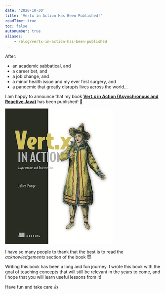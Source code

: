 ```yaml
---
date: '2020-10-30'
title: 'Vertx in Action Has Been Published!'
readTime: true
toc: false
autonumber: true
aliases:
    - /blog/vertx-in-action-has-been-published
---
```


After:

* an academic sabbatical, and
* a career bet, and
* a job change, and
* a minor health issue and my ever first surgery, and
* a pandemic that greatly disrupts lives across the world...

I am happy to announce that my book **[Vert.x in Action (Asynchronous and Reactive Java)](https://www.manning.com/books/vertx-in-action?a_aid=vertx-in-action&a_bid=22152024)** has been published! 🥳

[![Cover of Vert.x in Action](./vertx-in-action-cover.png)](https://www.manning.com/books/vertx-in-action?a_aid=vertx-in-action&a_bid=22152024)

I have so many people to thank that the best is to read the _acknowledgements_ section of the book 😇

Writing this book has been a long and fun journey.
I wrote this book with the goal of teaching concepts that will still be relevant in the years to come, and I hope that you will learn useful lessons from it!

Have fun and take care 👍
